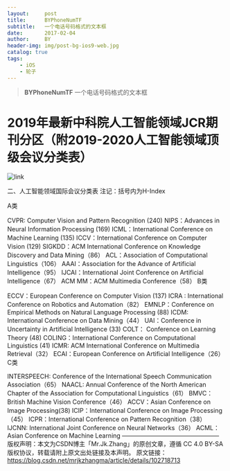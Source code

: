 ```yaml
---
layout:     post
title:      BYPhoneNumTF
subtitle:   一个电话号码格式的文本框
date:       2017-02-04
author:     BY
header-img: img/post-bg-ios9-web.jpg
catalog: true
tags:
    - iOS
    - 轮子
---
```


>**BYPhoneNumTF** 一个电话号码格式的文本框

# 2019年最新中科院人工智能领域JCR期刊分区（附2019-2020人工智能领域顶级会议分类表）



![link](https://blog.csdn.net/mrjkzhangma/article/details/102718713)


二、人工智能领域国际会议分类表
注记：括号内为H-Index

A类

CVPR: Computer Vision and Pattern Recognition (240)
NIPS：Advances in Neural Information Processing (169)
ICML：International Conference on Machine Learning (135)
ICCV：International Conference on Computer Vision (129)
SIGKDD：ACM International Conference on Knowledge Discovery and Data Mining（86）
ACL：Association of Computational Linguistics（106）
AAAI：Association for the Advance of Artificial Intelligence（95）
IJCAI：International Joint Conference on Artificial Intelligence（67）
ACM MM：ACM Multimedia Conference（58）
B类

ECCV：European Conference on Computer Vision (137)
ICRA : International Conference on Robotics and Automation（82）
EMNLP：Conference on Empirical Methods on Natural Language Processing (88)
ICDM: International Conference on Data Mining（44）
UAI：Conference in Uncertainty in Artificial Intelligence (33)
COLT： Conference on Learning Theory (48)
COLING：International Conference on Computational Linguistics (41)
ICMR: ACM International Conference on Multimedia Retrieval（32）
ECAI：European Conference on Artificial Intelligence（26）
C类

INTERSPEECH: Conference of the International Speech Communication Association（65）
NAACL: Annual Conference of the North American Chapter of the Association for Computational Linguistics（61）
BMVC：British Machine Vision Conference（46）
ACCV：Asian Conference on Image Processing(38)
ICIP：International Conference on Image Processing（45）
ICPR：International Conference on Pattern Recognition（38）
IJCNN: International Joint Conference on Neural Networks（36）
ACML：Asian Conference on Machine Learning
————————————————
版权声明：本文为CSDN博主「Mr.Jk.Zhang」的原创文章，遵循 CC 4.0 BY-SA 版权协议，转载请附上原文出处链接及本声明。
原文链接：https://blog.csdn.net/mrjkzhangma/article/details/102718713


